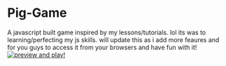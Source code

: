 # Pig-Game
A javascript built game inspired by my lessons/tutorials. lol its was to learning/perfecting my js skills.
will update this as i add more feaures and for you guys to access it from your browsers and have fun with it!
[![preview and play!](https://api.netlify.com/api/v1/badges/70c60cb3-463d-4584-b38d-366cc77d786a/deploy-status)](https://app.netlify.com/sites/gip-game/deploys)
